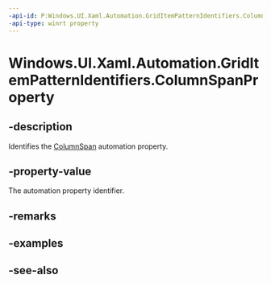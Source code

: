 ```yaml
---
-api-id: P:Windows.UI.Xaml.Automation.GridItemPatternIdentifiers.ColumnSpanProperty
-api-type: winrt property
---
```


<!-- Property syntax
public Windows.UI.Xaml.Automation.AutomationProperty ColumnSpanProperty { get; }
-->

# Windows.UI.Xaml.Automation.GridItemPatternIdentifiers.ColumnSpanProperty

## -description
Identifies the [ColumnSpan](../windows.ui.xaml.automation.provider/igriditemprovider_columnspan.md) automation property.



## -property-value
The automation property identifier.

## -remarks

## -examples

## -see-also
